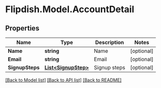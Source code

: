 # Flipdish.Model.AccountDetail
## Properties

Name | Type | Description | Notes
------------ | ------------- | ------------- | -------------
**Name** | **string** | Name | [optional] 
**Email** | **string** | Email | [optional] 
**SignupSteps** | [**List&lt;SignupStep&gt;**](SignupStep.md) | Signup steps | [optional] 

[[Back to Model list]](../README.md#documentation-for-models) [[Back to API list]](../README.md#documentation-for-api-endpoints) [[Back to README]](../README.md)

